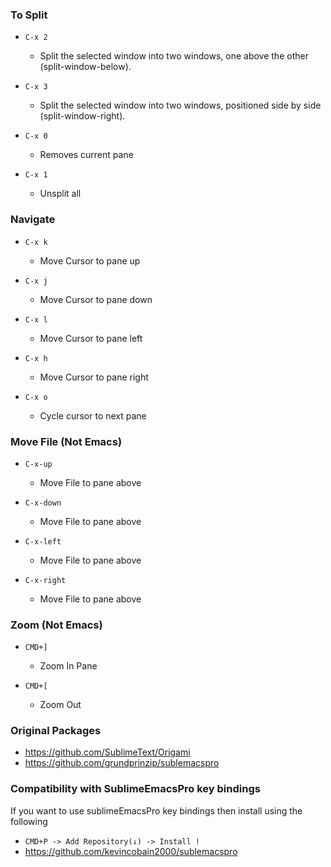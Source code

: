### To Split

- ``C-x 2``
   - Split the selected window into two windows, one above the other (split-window-below).

- ``C-x 3``
  - Split the selected window into two windows, positioned side by side (split-window-right).

- ``C-x 0``
  - Removes current pane

- ``C-x 1``
  - Unsplit all

### Navigate

- ``C-x k``
   - Move Cursor to pane up 

- ``C-x j``
   - Move Cursor to pane down 

- ``C-x l``
   - Move Cursor to pane left 

- ``C-x h``
   - Move Cursor to pane right 

- ``C-x o``
   - Cycle cursor to next pane

### Move File (Not Emacs)

- ``C-x-up``
   - Move File to pane above

- ``C-x-down``
   - Move File to pane above

- ``C-x-left``
   - Move File to pane above

- ``C-x-right``
   - Move File to pane above

### Zoom (Not Emacs)

- ``CMD+]``
  - Zoom In Pane

- ``CMD+[``
  - Zoom Out

### Original Packages

- https://github.com/SublimeText/Origami
- https://github.com/grundprinzip/sublemacspro


### Compatibility with SublimeEmacsPro key bindings

If you want to use sublimeEmacsPro key bindings then install using the following

- ``CMD+P -> Add Repository(↓) -> Install !``
- https://github.com/kevincobain2000/sublemacspro
